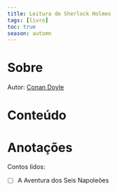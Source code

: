 ```yaml
---
title: Leitura de Sherlock Holmes
tags: [livro]
toc: true
season: automn
---
```

# Sobre
Autor: [Conan Doyle](Conan%20Doyle.md)
# Conteúdo
# Anotações
Contos lidos:
- [ ] A Aventura dos Seis Napoleões
